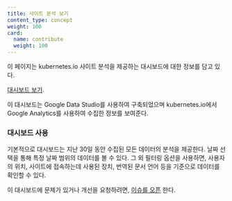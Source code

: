 ```yaml
---
title: 사이트 분석 보기
content_type: concept
weight: 100
card:
  name: contribute
  weight: 100
---
```


<!-- overview -->

이 페이지는 kubernetes.io 사이트 분석을 제공하는 대시보드에 대한 정보를 담고 있다.


<!-- body -->

[대시보드 보기](https://datastudio.google.com/reporting/fede2672-b2fd-402a-91d2-7473bdb10f04).

이 대시보드는 Google Data Studio를 사용하여 구축되었으며 kubernetes.io에서 Google Analytics를 사용하여 수집한 정보를 보여준다.

### 대시보드 사용

기본적으로 대시보드는 지난 30일 동안 수집된 모든 데이터의 분석을 제공한다. 날짜 선택을 통해 특정 날짜 범위의 데이터를 볼 수 있다. 그 외 필터링 옵션을 사용하면, 사용자의 위치, 사이트에 접속하는데 사용된 장치, 번역된 문서 언어 등을 기준으로 데이터를 확인할 수 있다.

 이 대시보드에 문제가 있거나 개선을 요청하려면, [이슈를 오픈](https://github.com/kubernetes/website/issues/new/choose) 한다.
